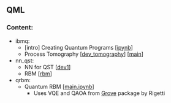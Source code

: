 ## QML

### Content:

* ibmq:
    * [intro] Creating Quantum Programs [[ipynb](ibmq/01_intro/main.ipynb)]
    * Process Tomography [[dev_tomography](ibmq/02_tomography/dev_tomography.ipynb)] [[main](ibmq/02_tomography/main.ipynb)]
* nn_qst:
    * NN for QST [[dev1](nn_qst/dev1.ipynb)]
    * RBM [[rbm](nn_qst/rbm.ipynb)]
* qrbm:
    * Quantum RBM [[main.ipynb](qrbm/simple_demo.ipynb)]
        * Uses VQE and QAOA from [Grove](https://github.com/rigetticomputing/grove) package by Rigetti
